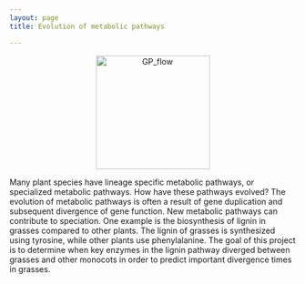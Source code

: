 ```yaml
---
layout: page
title: Evolution of metabolic pathways

---
```


<p align='center'>
	<img src="../img/research/path_evo.png" alt='GP_flow' height="200px">
</p>



Many plant species have lineage specific metabolic pathways, or specialized metabolic pathways. How have these pathways evolved? The evolution of metabolic pathways is often a result of gene duplication and subsequent divergence of gene function. New metabolic pathways can contribute to speciation. One example is the biosynthesis of lignin in grasses compared to other plants. The lignin of grasses is synthesized using tyrosine, while other plants use phenylalanine. The goal of this project is to determine when key enzymes in the lignin pathway diverged between grasses and other monocots in order to predict important divergence times in grasses. 